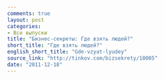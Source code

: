 ```yaml
---
comments: true
layout: post
categories:
- Все выпуски
title: "Бизнес-секреты: Где взять людей?"
short_title: "Где взять людей?"
english_short_title: "Gde-vzyat-lyudey"
source_link: "http://tinkov.com/bizsekrety/10005"
date: "2011-12-18"
---
```


